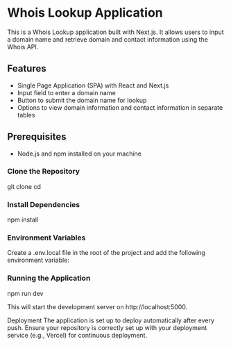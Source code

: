 # Whois Lookup Application

This is a Whois Lookup application built with Next.js. It allows users to input a domain name and retrieve domain and contact information using the Whois API.

## Features

- Single Page Application (SPA) with React and Next.js
- Input field to enter a domain name
- Button to submit the domain name for lookup
- Options to view domain information and contact information in separate tables

## Prerequisites

- Node.js and npm installed on your machine

### Clone the Repository

git clone <your-repository-url>
cd <your-repository-directory>

### Install Dependencies

npm install

### Environment Variables

Create a .env.local file in the root of the project and add the following environment variable:

### Running the Application

npm run dev

This will start the development server on http://localhost:5000.

Deployment
The application is set up to deploy automatically after every push. Ensure your repository is correctly set up with your deployment service (e.g., Vercel) for continuous deployment.
